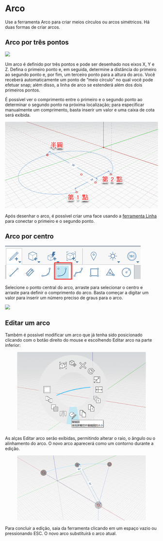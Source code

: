 # Arco 

Use a ferramenta Arco para criar meios círculos ou arcos simétricos. Há duas formas de criar arcos.

## Arco por três pontos

![](../.gitbook/assets/arc\_three\_pts.png)

Um arco é definido por três pontos e pode ser desenhado nos eixos X, Y e Z. Defina o primeiro ponto e, em seguida, determine a distância do primeiro ao segundo ponto e, por fim, um terceiro ponto para a altura do arco. Você receberá automaticamente um ponto de “meio círculo” no qual você pode efetuar snap; além disso, a linha de arco se estenderá além dos dois primeiros pontos.

É possível ver o comprimento entre o primeiro e o segundo ponto ao determinar o segundo ponto na próxima localização; para especificar manualmente um comprimento, basta inserir um valor e uma caixa de cota será exibida.

![](../.gitbook/assets/arc-by-three-pts.png)

Após desenhar o arco, é possível criar uma face usando a [ferramenta Linha](line-tool.md) para conectar o primeiro e o segundo ponto.

## Arco por centro

![](<../.gitbook/assets/arc-by-center (1).png>)

Selecione o ponto central do arco, arraste para selecionar o centro e arraste para definir o comprimento do arco. Basta começar a digitar um valor para inserir um número preciso de graus para o arco.

![](../.gitbook/assets/arc\_circle\_demo.gif)

## Editar um arco

Também é possível modificar um arco que já tenha sido posicionado clicando com o botão direito do mouse e escolhendo Editar arco na parte inferior:

<figure><img src="../.gitbook/assets/image (12).png" alt=""><figcaption></figcaption></figure>

As alças Editar arco serão exibidas, permitindo alterar o raio, o ângulo ou o alinhamento do arco. O novo arco aparecerá como um contorno durante a edição.

<figure><img src="../.gitbook/assets/image (11).png" alt=""><figcaption></figcaption></figure>

Para concluir a edição, saia da ferramenta clicando em um espaço vazio ou pressionando ESC. O novo arco substituirá o arco atual.
